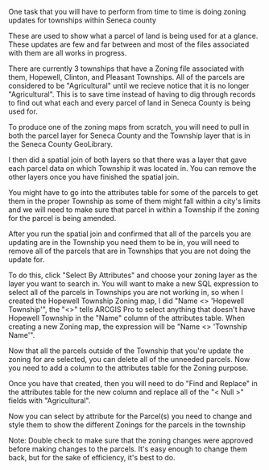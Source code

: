 One task that you will have to perform from time to time is doing zoning updates for townships within Seneca county

These are used to show what a parcel of land is being used for at a glance. These updates are few and far between and most of the files
associated with them are all works in progress. 

There are currently 3 townships that have a Zoning file associated with them, Hopewell, Clinton, and Pleasant Townships. All of the parcels are considered to be "Agricultural" until we recieve notice that it is no longer "Agricultural". This is to save time instead of having to dig through records to find out what each and every parcel of land in Seneca County is being used for.

To produce one of the zoning maps from scratch, you will need to pull in both the parcel layer for Seneca County and the Township layer
that is in the Seneca County GeoLibrary.

I then did a spatial join of both layers so that there was a layer that gave each parcel data on which Township it was located in. You can remove the other layers once you have finished the spatial join. 

You might have to go into the attributes table for some of the parcels to get them in the proper Township as some of them might fall within a city's limits and we will need to make sure that parcel in within a Township if the zoning for the parcel is being amended. 

After you run the spatial join and confirmed that all of the parcels you are updating are in the Township you need them to be in, you will need to remove all of the parcels that are in Townships that you are not doing the update for. 

To do this, click "Select By Attributes" and choose your zoning layer as the layer you want to search in. You will want to make a new SQL expression to select all of the parcels in Townships you are not working in, so when I created the Hopewell Township Zoning map, I did "Name <> 'Hopewell Township'", the "<>" tells ARCGIS Pro to select anything that doesn't have Hopewell Township in the "Name" column of the attributes table. When creating a new Zoning map, the expression will be "Name <> 'Township Name'".

Now that all the parcels outside of the Township that you're update the zoning for are selected, you can delete all of the unneeded parcels. Now you need to add a column to the attributes table for the Zoning purpose. 

Once you have that created, then you will need to do "Find and Replace" in the attributes table for the new column and replace all of the "< Null >" fields with "Agricultural". 
  
Now you can select by attribute for the Parcel(s) you need to change and style them to show the different Zonings for the parcels in the township

Note: Double check to make sure that the zoning changes were approved before making changes to the parcels. It's easy enough to change them back, but for the sake of efficiency, it's best to do.
